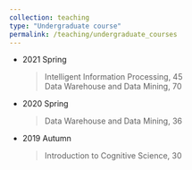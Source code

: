 ```yaml
---
collection: teaching
type: "Undergraduate course"
permalink: /teaching/undergraduate_courses
---
```

* 2021 Spring
    > Intelligent Information Processing, 45  
    > Data Warehouse and Data Mining, 70  
* 2020 Spring  
    > Data Warehouse and Data Mining, 36  
* 2019 Autumn
    > Introduction to Cognitive Science, 30  
